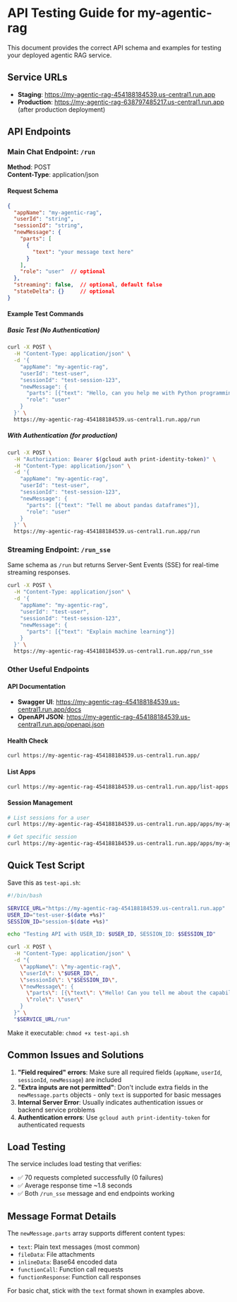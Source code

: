 # API Testing Guide for my-agentic-rag

This document provides the correct API schema and examples for testing your deployed agentic RAG service.

## Service URLs

- **Staging**: https://my-agentic-rag-454188184539.us-central1.run.app
- **Production**: https://my-agentic-rag-638797485217.us-central1.run.app (after production deployment)

## API Endpoints

### Main Chat Endpoint: `/run`

**Method**: POST  
**Content-Type**: application/json

#### Request Schema

```json
{
  "appName": "my-agentic-rag",
  "userId": "string",
  "sessionId": "string", 
  "newMessage": {
    "parts": [
      {
        "text": "your message text here"
      }
    ],
    "role": "user"  // optional
  },
  "streaming": false,  // optional, default false
  "stateDelta": {}     // optional
}
```

#### Example Test Commands

##### Basic Test (No Authentication)
```bash
curl -X POST \
  -H "Content-Type: application/json" \
  -d '{
    "appName": "my-agentic-rag",
    "userId": "test-user",
    "sessionId": "test-session-123",
    "newMessage": {
      "parts": [{"text": "Hello, can you help me with Python programming?"}],
      "role": "user"
    }
  }' \
  https://my-agentic-rag-454188184539.us-central1.run.app/run
```

##### With Authentication (for production)
```bash
curl -X POST \
  -H "Authorization: Bearer $(gcloud auth print-identity-token)" \
  -H "Content-Type: application/json" \
  -d '{
    "appName": "my-agentic-rag", 
    "userId": "test-user",
    "sessionId": "test-session-123",
    "newMessage": {
      "parts": [{"text": "Tell me about pandas dataframes"}],
      "role": "user"
    }
  }' \
  https://my-agentic-rag-454188184539.us-central1.run.app/run
```

### Streaming Endpoint: `/run_sse`

Same schema as `/run` but returns Server-Sent Events (SSE) for real-time streaming responses.

```bash
curl -X POST \
  -H "Content-Type: application/json" \
  -d '{
    "appName": "my-agentic-rag",
    "userId": "test-user", 
    "sessionId": "test-session-123",
    "newMessage": {
      "parts": [{"text": "Explain machine learning"}]
    }
  }' \
  https://my-agentic-rag-454188184539.us-central1.run.app/run_sse
```

### Other Useful Endpoints

#### API Documentation
- **Swagger UI**: https://my-agentic-rag-454188184539.us-central1.run.app/docs
- **OpenAPI JSON**: https://my-agentic-rag-454188184539.us-central1.run.app/openapi.json

#### Health Check
```bash
curl https://my-agentic-rag-454188184539.us-central1.run.app/
```

#### List Apps
```bash
curl https://my-agentic-rag-454188184539.us-central1.run.app/list-apps
```

#### Session Management
```bash
# List sessions for a user
curl https://my-agentic-rag-454188184539.us-central1.run.app/apps/my-agentic-rag/users/test-user/sessions

# Get specific session
curl https://my-agentic-rag-454188184539.us-central1.run.app/apps/my-agentic-rag/users/test-user/sessions/test-session-123
```

## Quick Test Script

Save this as `test-api.sh`:

```bash
#!/bin/bash

SERVICE_URL="https://my-agentic-rag-454188184539.us-central1.run.app"
USER_ID="test-user-$(date +%s)"
SESSION_ID="session-$(date +%s)"

echo "Testing API with USER_ID: $USER_ID, SESSION_ID: $SESSION_ID"

curl -X POST \
  -H "Content-Type: application/json" \
  -d "{
    \"appName\": \"my-agentic-rag\",
    \"userId\": \"$USER_ID\",
    \"sessionId\": \"$SESSION_ID\",
    \"newMessage\": {
      \"parts\": [{\"text\": \"Hello! Can you tell me about the capabilities of this RAG system?\"}],
      \"role\": \"user\"
    }
  }" \
  "$SERVICE_URL/run"
```

Make it executable: `chmod +x test-api.sh`

## Common Issues and Solutions

1. **"Field required" errors**: Make sure all required fields (`appName`, `userId`, `sessionId`, `newMessage`) are included
2. **"Extra inputs are not permitted"**: Don't include extra fields in the `newMessage.parts` objects - only `text` is supported for basic messages
3. **Internal Server Error**: Usually indicates authentication issues or backend service problems
4. **Authentication errors**: Use `gcloud auth print-identity-token` for authenticated requests

## Load Testing

The service includes load testing that verifies:
- ✅ 70 requests completed successfully (0 failures)
- ✅ Average response time ~1.8 seconds
- ✅ Both `/run_sse` message and end endpoints working

## Message Format Details

The `newMessage.parts` array supports different content types:
- `text`: Plain text messages (most common)
- `fileData`: File attachments  
- `inlineData`: Base64 encoded data
- `functionCall`: Function call requests
- `functionResponse`: Function call responses

For basic chat, stick with the `text` format shown in examples above.